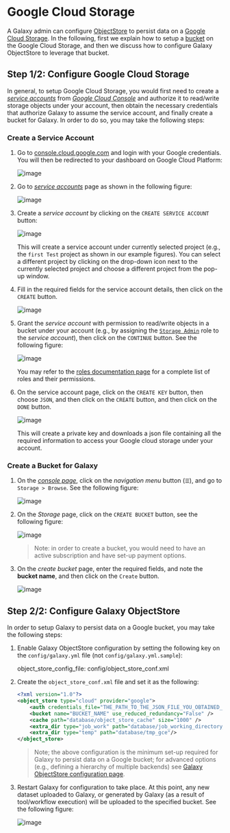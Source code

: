 # Google Cloud Storage

A Galaxy admin can configure [ObjectStore](/src/admin/objectstore/index.md) to 
persist data on a [Google Cloud Storage](https://cloud.google.com/storage/).
In the following, first we explain how to setup a [bucket](https://cloud.google.com/storage/docs/key-terms#buckets)
on the Google Cloud Storage, and then we discuss how to configure Galaxy 
ObjectStore to leverage that bucket.

## Step 1/2: Configure Google Cloud Storage

In general, to setup Google Cloud Storage, you would first need to create 
a _[service accounts](https://cloud.google.com/compute/docs/access/service-accounts)_
from _[Google Cloud Console](console.cloud.google.com)_ and authorize it to read/write 
storage objects under your account, then obtain the necessary credentials that 
authorize Galaxy to assume the service account, and finally create a bucket for Galaxy. 
In order to do so, you may take the following steps:

### Create a Service Account
1. Go to [console.cloud.google.com](console.cloud.google.com) and login
with your Google credentials. You will then be redirected to your dashboard
on Google Cloud Platform:

    ![image](/src/admin/objectstore/gce/01.png)
 
2. Go to _[service accounts](https://cloud.google.com/compute/docs/access/service-accounts)_
page as shown in the following figure:
 
    ![image](/src/admin/objectstore/gce/02.png)
    
3. Create a _service account_ by clicking on the `CREATE SERVICE ACCOUNT` button: 

    ![image](/src/admin/objectstore/gce/03.png) 
    
    This will create a service account under currently selected project (e.g., 
    the `first Test` project as shown in our example figures). You can select a 
    different project by clicking on the drop-down icon next to the currently 
    selected project and choose a different project from the pop-up window.
    
4. Fill in the required fields for the service account details, then 
click on the `CREATE` button. 

    ![image](/src/admin/objectstore/gce/04.png)
    
5. Grant the _service account_ with permission to read/write 
objects in a bucket under your account (e.g., by assigning the
[`Storage Admin`](https://cloud.google.com/iam/docs/understanding-roles#storage-roles) 
role to the _service account_), then click on the `CONTINUE` button. 
See the following figure:

    ![image](/src/admin/objectstore/gce/05.png)
    
    You may refer to the [roles documentation page](https://cloud.google.com/iam/docs/understanding-roles)
    for a complete list of roles and their permissions. 
    
6.  On the service account page, click on the `CREATE KEY` button,
then choose `JSON`, and then click on the `CREATE` button, and then 
click on the `DONE` button.

    ![image](/src/admin/objectstore/gce/06.png) 

    This will create a private key and downloads a json file containing all the 
    required information to access your Google cloud storage under your account. 
    
### Create a Bucket for Galaxy
1. On the [_console page_](console.cloud.google.com/), click on the _navigation menu_ 
button (`☰`), and go to `Storage > Browse`. See the following figure:

    ![image](/src/admin/objectstore/gce/07.png) 
    
2. On the _Storage_ page, click on the `CREATE BUCKET` button, see the following 
figure:

    ![image](/src/admin/objectstore/gce/08.png) 

    > Note: in order to create a bucket, you would need to have an active subscription 
    and have set-up payment options. 
    
3. On the _create bucket_ page, enter the required fields, and note the **bucket name**,
and then click on the `Create` button.

    ![image](/src/admin/objectstore/gce/09.png)

## Step 2/2: Configure Galaxy ObjectStore
 
In order to setup Galaxy to persist data on a Google bucket, you may take the 
following steps:

1. Enable Galaxy ObjectStore configuration by setting the following key
on the `config/galaxy.yml` file (not `config/galaxy.yml.sample`):

    object_store_config_file: config/object_store_conf.xml
    
2. Create the `object_store_conf.xml` file and set it as the following:

    ```xml
    <?xml version="1.0"?>
    <object_store type="cloud" provider="google">
        <auth credentials_file="THE_PATH_TO_THE_JSON_FILE_YOU_OBTAINED_FROM_GOOGLE" />
        <bucket name="BUCKET_NAME" use_reduced_redundancy="False" />
        <cache path="database/object_store_cache" size="1000" />
        <extra_dir type="job_work" path="database/job_working_directory_gce"/>
        <extra_dir type="temp" path="database/tmp_gce"/>
    </object_store>
    ```

    > Note; the above configuration is the minimum set-up required for Galaxy 
    to persist data on a Google bucket; for advanced options (e.g., defining a 
    hierarchy of multiple backends) see 
    [Galaxy ObjectStore configuration page]((/src/admin/objectstore/index.md)).

3. Restart Galaxy for configuration to take place. At this point, any new dataset
uploaded to Galaxy, or generated by Galaxy (as a result of tool/workflow execution)
will be uploaded to the specified bucket. See the following figure: 

    ![image](/src/admin/objectstore/gce/10.png)
